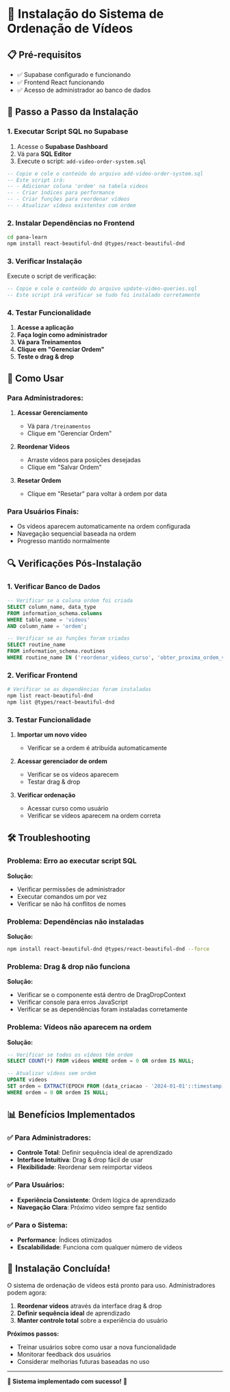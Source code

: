 # 🚀 **Instalação do Sistema de Ordenação de Vídeos**

## **📋 Pré-requisitos**

- ✅ Supabase configurado e funcionando
- ✅ Frontend React funcionando
- ✅ Acesso de administrador ao banco de dados

## **🔧 Passo a Passo da Instalação**

### **1. Executar Script SQL no Supabase**

1. Acesse o **Supabase Dashboard**
2. Vá para **SQL Editor**
3. Execute o script: `add-video-order-system.sql`

```sql
-- Copie e cole o conteúdo do arquivo add-video-order-system.sql
-- Este script irá:
-- - Adicionar coluna 'ordem' na tabela videos
-- - Criar índices para performance
-- - Criar funções para reordenar vídeos
-- - Atualizar vídeos existentes com ordem
```

### **2. Instalar Dependências no Frontend**

```bash
cd pana-learn
npm install react-beautiful-dnd @types/react-beautiful-dnd
```

### **3. Verificar Instalação**

Execute o script de verificação:

```sql
-- Copie e cole o conteúdo do arquivo update-video-queries.sql
-- Este script irá verificar se tudo foi instalado corretamente
```

### **4. Testar Funcionalidade**

1. **Acesse a aplicação**
2. **Faça login como administrador**
3. **Vá para Treinamentos**
4. **Clique em "Gerenciar Ordem"**
5. **Teste o drag & drop**

## **🎯 Como Usar**

### **Para Administradores:**

1. **Acessar Gerenciamento**
   - Vá para `/treinamentos`
   - Clique em "Gerenciar Ordem"

2. **Reordenar Vídeos**
   - Arraste vídeos para posições desejadas
   - Clique em "Salvar Ordem"

3. **Resetar Ordem**
   - Clique em "Resetar" para voltar à ordem por data

### **Para Usuários Finais:**

- Os vídeos aparecem automaticamente na ordem configurada
- Navegação sequencial baseada na ordem
- Progresso mantido normalmente

## **🔍 Verificações Pós-Instalação**

### **1. Verificar Banco de Dados**

```sql
-- Verificar se a coluna ordem foi criada
SELECT column_name, data_type 
FROM information_schema.columns 
WHERE table_name = 'videos' 
AND column_name = 'ordem';

-- Verificar se as funções foram criadas
SELECT routine_name 
FROM information_schema.routines 
WHERE routine_name IN ('reordenar_videos_curso', 'obter_proxima_ordem_video');
```

### **2. Verificar Frontend**

```bash
# Verificar se as dependências foram instaladas
npm list react-beautiful-dnd
npm list @types/react-beautiful-dnd
```

### **3. Testar Funcionalidade**

1. **Importar um novo vídeo**
   - Verificar se a ordem é atribuída automaticamente

2. **Acessar gerenciador de ordem**
   - Verificar se os vídeos aparecem
   - Testar drag & drop

3. **Verificar ordenação**
   - Acessar curso como usuário
   - Verificar se vídeos aparecem na ordem correta

## **🛠️ Troubleshooting**

### **Problema: Erro ao executar script SQL**
**Solução:**
- Verificar permissões de administrador
- Executar comandos um por vez
- Verificar se não há conflitos de nomes

### **Problema: Dependências não instaladas**
**Solução:**
```bash
npm install react-beautiful-dnd @types/react-beautiful-dnd --force
```

### **Problema: Drag & drop não funciona**
**Solução:**
- Verificar se o componente está dentro de DragDropContext
- Verificar console para erros JavaScript
- Verificar se as dependências foram instaladas corretamente

### **Problema: Vídeos não aparecem na ordem**
**Solução:**
```sql
-- Verificar se todos os vídeos têm ordem
SELECT COUNT(*) FROM videos WHERE ordem = 0 OR ordem IS NULL;

-- Atualizar vídeos sem ordem
UPDATE videos 
SET ordem = EXTRACT(EPOCH FROM (data_criacao - '2024-01-01'::timestamp))::integer
WHERE ordem = 0 OR ordem IS NULL;
```

## **📊 Benefícios Implementados**

### **✅ Para Administradores:**
- **Controle Total**: Definir sequência ideal de aprendizado
- **Interface Intuitiva**: Drag & drop fácil de usar
- **Flexibilidade**: Reordenar sem reimportar vídeos

### **✅ Para Usuários:**
- **Experiência Consistente**: Ordem lógica de aprendizado
- **Navegação Clara**: Próximo vídeo sempre faz sentido

### **✅ Para o Sistema:**
- **Performance**: Índices otimizados
- **Escalabilidade**: Funciona com qualquer número de vídeos

## **🎉 Instalação Concluída!**

O sistema de ordenação de vídeos está pronto para uso. Administradores podem agora:

1. **Reordenar vídeos** através da interface drag & drop
2. **Definir sequência ideal** de aprendizado
3. **Manter controle total** sobre a experiência do usuário

**Próximos passos:**
- Treinar usuários sobre como usar a nova funcionalidade
- Monitorar feedback dos usuários
- Considerar melhorias futuras baseadas no uso

---

**🎯 Sistema implementado com sucesso!** 🚀

